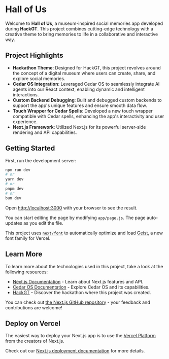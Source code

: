 # Hall of Us

Welcome to **Hall of Us**, a museum-inspired social memories app developed during **HackGT**. This project combines cutting-edge technology with a creative theme to bring memories to life in a collaborative and interactive way.

## Project Highlights

- **Hackathon Theme**: Designed for HackGT, this project revolves around the concept of a digital museum where users can create, share, and explore social memories.
- **Cedar OS Integration**: Leveraged Cedar OS to seamlessly integrate AI agents into our React context, enabling dynamic and intelligent interactions.
- **Custom Backend Debugging**: Built and debugged custom backends to support the app's unique features and ensure smooth data flow.
- **Touch Wrapper for Cedar Spells**: Developed a new touch wrapper compatible with Cedar spells, enhancing the app's interactivity and user experience.
- **Next.js Framework**: Utilized Next.js for its powerful server-side rendering and API capabilities.

## Getting Started

First, run the development server:

```bash
npm run dev
# or
yarn dev
# or
pnpm dev
# or
bun dev
```

Open [http://localhost:3000](http://localhost:3000) with your browser to see the result.

You can start editing the page by modifying `app/page.js`. The page auto-updates as you edit the file.

This project uses [`next/font`](https://nextjs.org/docs/app/building-your-application/optimizing/fonts) to automatically optimize and load [Geist](https://vercel.com/font), a new font family for Vercel.

## Learn More

To learn more about the technologies used in this project, take a look at the following resources:

- [Next.js Documentation](https://nextjs.org/docs) - Learn about Next.js features and API.
- [Cedar OS Documentation](https://cedar-os.com/docs) - Explore Cedar OS and its capabilities.
- [HackGT](https://hack.gt) - Discover the hackathon where this project was created.

You can check out [the Next.js GitHub repository](https://github.com/vercel/next.js) - your feedback and contributions are welcome!

## Deploy on Vercel

The easiest way to deploy your Next.js app is to use the [Vercel Platform](https://vercel.com/new?utm_medium=default-template&filter=next.js&utm_source=create-next-app&utm_campaign=create-next-app-readme) from the creators of Next.js.

Check out our [Next.js deployment documentation](https://nextjs.org/docs/app/building-your-application/deploying) for more details.
